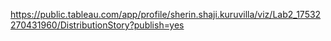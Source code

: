 https://public.tableau.com/app/profile/sherin.shaji.kuruvilla/viz/Lab2_17532270431960/DistributionStory?publish=yes